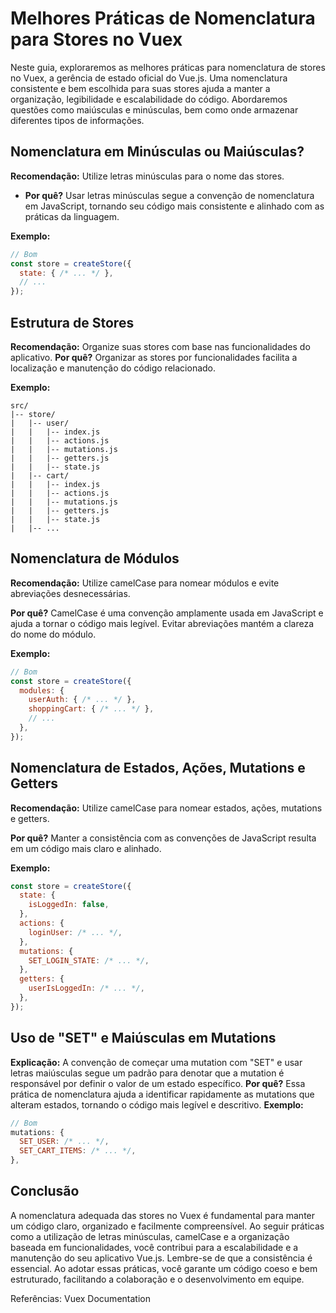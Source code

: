 # Melhores Práticas de Nomenclatura para Stores no Vuex

Neste guia, exploraremos as melhores práticas para nomenclatura de stores no Vuex, a gerência de estado oficial do Vue.js. Uma nomenclatura consistente e bem escolhida para suas stores ajuda a manter a organização, legibilidade e escalabilidade do código. Abordaremos questões como maiúsculas e minúsculas, bem como onde armazenar diferentes tipos de informações.

## Nomenclatura em Minúsculas ou Maiúsculas?

**Recomendação:** Utilize letras minúsculas para o nome das stores.

- **Por quê?** Usar letras minúsculas segue a convenção de nomenclatura em JavaScript, tornando seu código mais consistente e alinhado com as práticas da linguagem.

**Exemplo:**

```javascript
// Bom
const store = createStore({
  state: { /* ... */ },
  // ...
});
```
## Estrutura de Stores
**Recomendação:** Organize suas stores com base nas funcionalidades do aplicativo.
**Por quê?** Organizar as stores por funcionalidades facilita a localização e manutenção do código relacionado.

**Exemplo:**
```
src/
|-- store/
|   |-- user/
|   |   |-- index.js
|   |   |-- actions.js
|   |   |-- mutations.js
|   |   |-- getters.js
|   |   |-- state.js
|   |-- cart/
|   |   |-- index.js
|   |   |-- actions.js
|   |   |-- mutations.js
|   |   |-- getters.js
|   |   |-- state.js
|   |-- ...
```
##  Nomenclatura de Módulos
**Recomendação:** Utilize camelCase para nomear módulos e evite abreviações desnecessárias.

**Por quê?** CamelCase é uma convenção amplamente usada em JavaScript e ajuda a tornar o código mais legível. Evitar abreviações mantém a clareza do nome do módulo.

**Exemplo:**
```javascript
// Bom
const store = createStore({
  modules: {
    userAuth: { /* ... */ },
    shoppingCart: { /* ... */ },
    // ...
  },
});
```
##  Nomenclatura de Estados, Ações, Mutations e Getters
**Recomendação:** Utilize camelCase para nomear estados, ações, mutations e getters.

**Por quê?** Manter a consistência com as convenções de JavaScript resulta em um código mais claro e alinhado.

**Exemplo:**
```javascript
const store = createStore({
  state: {
    isLoggedIn: false,
  },
  actions: {
    loginUser: /* ... */,
  },
  mutations: {
    SET_LOGIN_STATE: /* ... */,
  },
  getters: {
    userIsLoggedIn: /* ... */,
  },
});
```

##  Uso de "SET" e Maiúsculas em Mutations
**Explicação:** A convenção de começar uma mutation com "SET" e usar letras maiúsculas segue um padrão para denotar que a mutation é responsável por definir o valor de um estado específico.
**Por quê?** Essa prática de nomenclatura ajuda a identificar rapidamente as mutations que alteram estados, tornando o código mais legível e descritivo.
**Exemplo:**
```javascript
// Bom
mutations: {
  SET_USER: /* ... */,
  SET_CART_ITEMS: /* ... */,
},
```
## Conclusão
A nomenclatura adequada das stores no Vuex é fundamental para manter um código claro, organizado e facilmente compreensível. Ao seguir práticas como a utilização de letras minúsculas, camelCase e a organização baseada em funcionalidades, você contribui para a escalabilidade e a manutenção do seu aplicativo Vue.js.
Lembre-se de que a consistência é essencial. Ao adotar essas práticas, você garante um código coeso e bem estruturado, facilitando a colaboração e o desenvolvimento em equipe.

Referências:
Vuex Documentation

